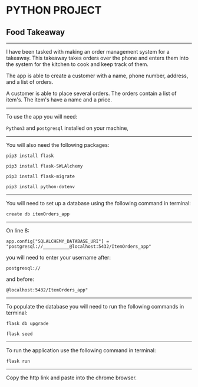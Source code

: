 #  PYTHON PROJECT

##  Food Takeaway

---

I have been tasked with making an order management system for a takeaway. 
This takeaway takes orders over the phone and enters them into the system for the kitchen to cook and keep track of them. 

The app is able to create a customer with a name, phone number, address, and a list of orders.

A customer is able to place several orders. The orders contain a list of item's. The item's have a name and a price.

---

To use the app you will need:

`Python3` and `postgresql` installed on your machine,

 ---

You will also need the following packages: 

```
pip3 install flask

pip3 install flask-SWLAlchemy

pip3 install flask-migrate

pip3 install python-dotenv

```

---

You will need to set up a database using the following command in terminal:

`create db itemOrders_app`

---

On line 8:

`app.config["SQLALCHEMY_DATABASE_URI"] = "postgresql://__________@localhost:5432/ItemOrders_app"`

you will need to enter your username after: 

`postgresql://`

and before: 

`@localhost:5432/ItemOrders_app"`

---

To populate the database you will need to run the following commands in terminal:

```
flask db upgrade

flask seed

```

---

To run the application use the following command in terminal:

`flask run`

---

Copy the http link and paste into the chrome browser.